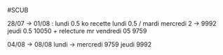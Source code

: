 #SCUB 

28/07 -> 01/08 :
lundi 0.5 ko recette
lundi 0.5 / mardi mercredi 2 -> 9992
jeudi 0.5 10050 + relecture mr
vendredi 05 9759

04/08 -> 08/08
lundi -> mercredi 9759
jeudi 9992